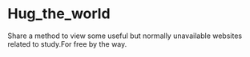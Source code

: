 # Hug_the_world
Share a method to view some useful but normally unavailable websites related to study.For free by the way.
